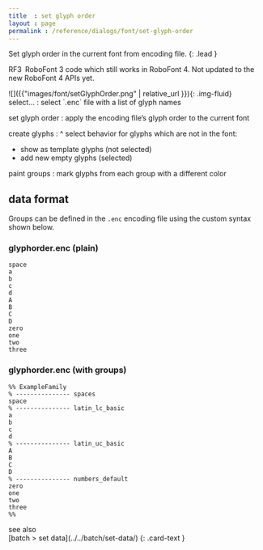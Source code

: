 ```yaml
---
title  : set glyph order
layout : page
permalink : /reference/dialogs/font/set-glyph-order
---
```


Set glyph order in the current font from encoding file.
{: .lead }

<span class="badge text-bg-warning rounded-0">RF3</span> RoboFont 3 code which still works in RoboFont 4. Not updated to the new RoboFont 4 APIs yet.


<div class='row'>

<div class='col-sm-4' markdown='1'>
![]({{"images/font/setGlyphOrder.png" | relative_url }}){: .img-fluid}
</div>

<div class='col-sm-8' markdown='1'>
select…
: select `.enc` file with a list of glyph names

set glyph order
: apply the encoding file’s glyph order to the current font

create glyphs
: ^
  select behavior for glyphs which are not in the font:
  - show as template glyphs (not selected)
  - add new empty glyphs (selected)

paint groups
: mark glyphs from each group with a different color
</div>

</div>


data format
-----------

Groups can be defined in the `.enc` encoding file using the custom syntax shown below.

### glyphorder.enc (plain)

```text
space
a
b
c
d
A
B
C
D
zero
one
two
three
```

### glyphorder.enc (with groups)

```text
%% ExampleFamily
% --------------- spaces
space
% --------------- latin_lc_basic
a
b
c
d
% --------------- latin_uc_basic
A
B
C
D
% --------------- numbers_default
zero
one
two
three
%%
```


<div class="card text-dark bg-light mt-3 rounded-0">
<div class="card-header">see also</div>
<div class="card-body" markdown='1'>
[batch > set data](../../batch/set-data/)
{: .card-text }
</div>
</div>
